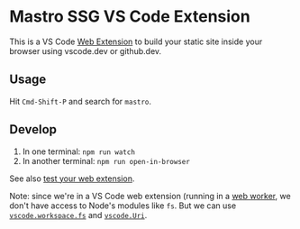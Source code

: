 # Mastro SSG VS Code Extension

This is a VS Code [Web Extension](https://code.visualstudio.com/api/extension-guides/web-extensions) to build your static site inside your browser using vscode.dev or github.dev.

## Usage

Hit `Cmd-Shift-P` and search for `mastro`.

## Develop

1. In one terminal: `npm run watch`
2. In another terminal: `npm run open-in-browser`

See also [test your web extension](https://code.visualstudio.com/api/extension-guides/web-extensions#test-your-web-extension).

Note: since we're in a VS Code web extension (running in a [web worker](https://developer.mozilla.org/en-US/docs/Web/API/Web_Workers_API), we don't have access to Node's modules like `fs`. But we can use [`vscode.workspace.fs`](https://code.visualstudio.com/api/references/vscode-api#FileSystem) and [`vscode.Uri`](https://code.visualstudio.com/api/references/vscode-api#Uri).
